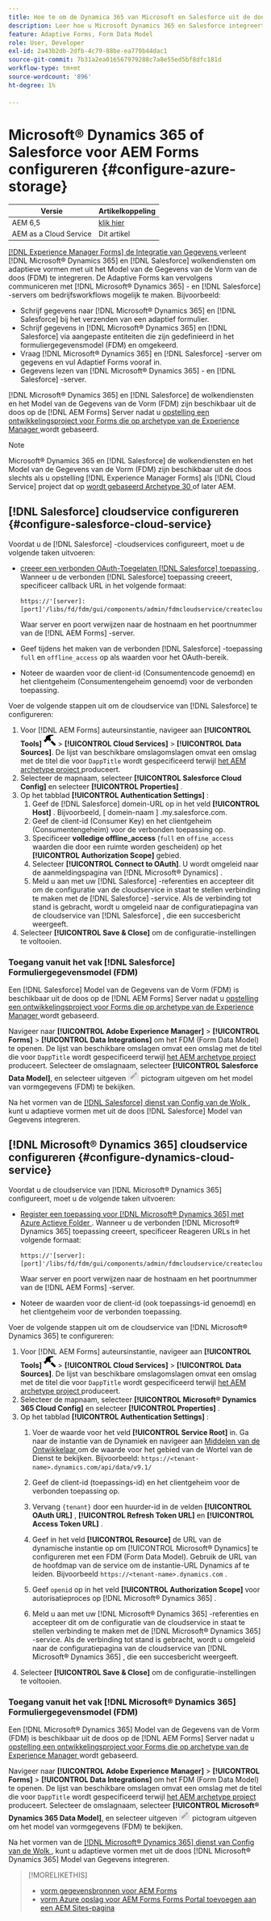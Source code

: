 ```yaml
---
title: Hoe te om de Dynamica 365 van Microsoft en Salesforce uit de doos gegevensmodellen van de vormgegevens voor Adaptive Forms te vormen?
description: Leer hoe u Microsoft Dynamics 365 en Salesforce integreert met Adaptive Forms.
feature: Adaptive Forms, Form Data Model
role: User, Developer
exl-id: 2a43b2db-2dfb-4c79-88be-ea770b44dac1
source-git-commit: 7b31a2ea016567979288c7a8e55ed5bf8dfc181d
workflow-type: tm+mt
source-wordcount: '896'
ht-degree: 1%

---
```


# Microsoft® Dynamics 365 of Salesforce voor AEM Forms configureren {#configure-azure-storage}

| Versie | Artikelkoppeling |
| -------- | ---------------------------- |
| AEM 6,5 | [ klik hier ](https://experienceleague.adobe.com/docs/experience-manager-65/forms/form-data-model/oauth2-client-credentials-flow-for-server-to-server-integration.html) |
| AEM as a Cloud Service | Dit artikel |

[[!DNL Experience Manager Forms]  de Integratie van Gegevens ](data-integration.md) verleent [!DNL Microsoft® Dynamics 365] en [!DNL Salesforce] wolkendiensten om adaptieve vormen met uit het Model van de Gegevens van de Vorm van de doos (FDM) te integreren. De Adaptive Forms kan vervolgens communiceren met [!DNL Microsoft® Dynamics 365] - en [!DNL Salesforce] -servers om bedrijfsworkflows mogelijk te maken. Bijvoorbeeld:

* Schrijf gegevens naar [!DNL Microsoft® Dynamics 365] en [!DNL Salesforce] bij het verzenden van een adaptief formulier.
* Schrijf gegevens in [!DNL Microsoft® Dynamics 365] en [!DNL Salesforce] via aangepaste entiteiten die zijn gedefinieerd in het formuliergegevensmodel (FDM) en omgekeerd.
* Vraag [!DNL Microsoft® Dynamics 365] en [!DNL Salesforce] -server om gegevens en vul Adaptief Forms vooraf in.
* Gegevens lezen van [!DNL Microsoft® Dynamics 365] - en [!DNL Salesforce] -server.

[!DNL Microsoft® Dynamics 365] en [!DNL Salesforce] de wolkendiensten en het Model van de Gegevens van de Vorm (FDM) zijn beschikbaar uit de doos op de [!DNL AEM Forms] Server nadat u [ opstelling een ontwikkelingsproject voor Forms die op archetype van de Experience Manager ](setup-local-development-environment.md#forms-cloud-service-local-development-environment) wordt gebaseerd.

>[!NOTE]
>
>Microsoft® Dynamics 365 en [!DNL Salesforce] de wolkendiensten en het Model van de Gegevens van de Vorm (FDM) zijn beschikbaar uit de doos slechts als u opstelling [!DNL Experience Manager Forms] als [!DNL Cloud Service] project dat op [ wordt gebaseerd Archetype 30 ](https://github.com/adobe/aem-project-archetype/releases/tag/aem-project-archetype-30) of later AEM.

## [!DNL Salesforce] cloudservice configureren {#configure-salesforce-cloud-service}

Voordat u de [!DNL Salesforce] -cloudservices configureert, moet u de volgende taken uitvoeren:

* [ creeer een verbonden OAuth-Toegelaten  [!DNL Salesforce]  toepassing ](https://help.salesforce.com/s/articleView?id=sf.connected_app_create_api_integration.htm&amp;type=5). Wanneer u de verbonden [!DNL Salesforce] toepassing creeert, specificeer callback URL in het volgende formaat:

  ```
  https://'[server]:[port]'/libs/fd/fdm/gui/components/admin/fdmcloudservice/createcloudconfigwizard/cloudservices.html
  ```

  Waar server en poort verwijzen naar de hostnaam en het poortnummer van de [!DNL AEM Forms] -server.

* Geef tijdens het maken van de verbonden [!DNL Salesforce] -toepassing `full` en `offline_access` op als waarden voor het OAuth-bereik.

* Noteer de waarden voor de client-id (Consumentencode genoemd) en het clientgeheim (Consumentengeheim genoemd) voor de verbonden toepassing.

Voer de volgende stappen uit om de cloudservice van [!DNL Salesforce] te configureren:

1. Voor [!DNL AEM Forms] auteursinstantie, navigeer aan **[!UICONTROL Tools]** ![ hamer ](assets/hammer.png) > **[!UICONTROL Cloud Services]** > **[!UICONTROL Data Sources]**. De lijst van beschikbare omslagomslagen omvat een omslag met de titel die voor `DappTitle` wordt gespecificeerd terwijl [ het AEM archetype project ](setup-local-development-environment.md#forms-cloud-service-local-development-environment) produceert.
1. Selecteer de mapnaam, selecteer **[!UICONTROL Salesforce Cloud Config]** en selecteer **[!UICONTROL Properties]** .
1. Op het tabblad **[!UICONTROL Authentication Settings]** :
   1. Geef de [!DNL Salesforce] domein-URL op in het veld **[!UICONTROL Host]** . Bijvoorbeeld, [ domein-naam ] .my.salesforce.com.
   1. Geef de client-id (Consumer Key) en het clientgeheim (Consumentengeheim) voor de verbonden toepassing op.
   1. Specificeer **volledige offline_access** (`full` en `offine_access` waarden die door een ruimte worden gescheiden) op het **[!UICONTROL Authorization Scope]** gebied.
   1. Selecteer **[!UICONTROL Connect to OAuth]**. U wordt omgeleid naar de aanmeldingspagina van [!DNL Microsoft® Dynamics] .
   1. Meld u aan met uw [!DNL Salesforce] -referenties en accepteer dit om de configuratie van de cloudservice in staat te stellen verbinding te maken met de [!DNL Salesforce] -service. Als de verbinding tot stand is gebracht, wordt u omgeleid naar de configuratiepagina van de cloudservice van [!DNL Salesforce] , die een succesbericht weergeeft.
1. Selecteer **[!UICONTROL Save & Close]** om de configuratie-instellingen te voltooien.

### Toegang vanuit het vak [!DNL Salesforce] Formuliergegevensmodel (FDM)

Een [!DNL Salesforce] Model van de Gegevens van de Vorm (FDM) is beschikbaar uit de doos op de [!DNL AEM Forms] Server nadat u [ opstelling een ontwikkelingsproject voor Forms die op archetype van de Experience Manager ](setup-local-development-environment.md#forms-cloud-service-local-development-environment) wordt gebaseerd.

Navigeer naar **[!UICONTROL Adobe Experience Manager]** > **[!UICONTROL Forms]** > **[!UICONTROL Data Integrations]** om het FDM (Form Data Model) te openen. De lijst van beschikbare omslagen omvat een omslag met de titel die voor `DappTitle` wordt gespecificeerd terwijl [ het AEM archetype project ](setup-local-development-environment.md#forms-cloud-service-local-development-environment) produceert. Selecteer de omslagnaam, selecteer **[!UICONTROL Salesforce Data Model]**, en selecteer uitgeven ![ ](assets/edit.png) pictogram uitgeven om het model van vormgegevens (FDM) te bekijken.

Na het vormen van de [[!DNL Salesforce]  dienst van Config van de Wolk ](#configure-salesforce-cloud-service), kunt u adaptieve vormen met uit de doos [!DNL Salesforce] Model van Gegevens integreren.

## [!DNL Microsoft® Dynamics 365] cloudservice configureren {#configure-dynamics-cloud-service}

Voordat u de cloudservice van [!DNL Microsoft® Dynamics 365] configureert, moet u de volgende taken uitvoeren:

* [ Register een toepassing voor  [!DNL Microsoft® Dynamics 365]  met Azure Actieve Folder ](https://docs.microsoft.com/en-us/powerapps/developer/data-platform/walkthrough-register-app-azure-active-directory). Wanneer u de verbonden [!DNL Microsoft® Dynamics 365] toepassing creeert, specificeer Reageren URLs in het volgende formaat:

  ```
  https://'[server]:[port]'/libs/fd/fdm/gui/components/admin/fdmcloudservice/createcloudconfigwizard/cloudservices.html
  ```

  Waar server en poort verwijzen naar de hostnaam en het poortnummer van de [!DNL AEM Forms] -server.

* Noteer de waarden voor de client-id (ook toepassings-id genoemd) en het clientgeheim voor de verbonden toepassing.

Voer de volgende stappen uit om de cloudservice van [!DNL Microsoft® Dynamics 365] te configureren:

1. Voor [!DNL AEM Forms] auteursinstantie, navigeer aan **[!UICONTROL Tools]** ![ hamer ](assets/hammer.png) > **[!UICONTROL Cloud Services]** > **[!UICONTROL Data Sources]**. De lijst van beschikbare omslagomslagen omvat een omslag met de titel die voor `DappTitle` wordt gespecificeerd terwijl [ het AEM archetype project ](setup-local-development-environment.md#forms-cloud-service-local-development-environment) produceert.
1. Selecteer de mapnaam, selecteer **[!UICONTROL Microsoft® Dynamics 365 Cloud Config]** en selecteer **[!UICONTROL Properties]** .
1. Op het tabblad **[!UICONTROL Authentication Settings]** :
   1. Voer de waarde voor het veld **[!UICONTROL Service Root]** in. Ga naar de instantie van de Dynamiek en navigeer aan [ Middelen van de Ontwikkelaar ](https://docs.microsoft.com/en-us/powerapps/developer/data-platform/view-download-developer-resources) om de waarde voor het gebied van de Wortel van de Dienst te bekijken. Bijvoorbeeld: `https://<tenant-name>.dynamics.com/api/data/v9.1/`
   1. Geef de client-id (toepassings-id) en het clientgeheim voor de verbonden toepassing op.
   1. Vervang `{tenant}` door een huurder-id in de velden **[!UICONTROL OAuth URL]** , **[!UICONTROL Refresh Token URL]** en **[!UICONTROL Access Token URL]** .
   1. Geef in het veld **[!UICONTROL Resource]** de URL van de dynamische instantie op om [!UICONTROL Microsoft® Dynamics] te configureren met een FDM (Form Data Model). Gebruik de URL van de hoofdmap van de service om de instantie-URL Dynamics af te leiden. Bijvoorbeeld `https://<tenant-name>.dynamics.com` .

   1. Geef `openid` op in het veld **[!UICONTROL Authorization Scope]** voor autorisatieproces op [!DNL Microsoft® Dynamics 365] .
   1. Meld u aan met uw [!DNL Microsoft® Dynamics 365] -referenties en accepteer dit om de configuratie van de cloudservice in staat te stellen verbinding te maken met de [!DNL Microsoft® Dynamics 365] -service. Als de verbinding tot stand is gebracht, wordt u omgeleid naar de configuratiepagina van de cloudservice van [!DNL Microsoft® Dynamics 365] , die een succesbericht weergeeft.
1. Selecteer **[!UICONTROL Save & Close]** om de configuratie-instellingen te voltooien.

### Toegang vanuit het vak [!DNL Microsoft® Dynamics 365] Formuliergegevensmodel (FDM)

Een [!DNL Microsoft® Dynamics 365] Model van de Gegevens van de Vorm (FDM) is beschikbaar uit de doos op de [!DNL AEM Forms] Server nadat u [ opstelling een ontwikkelingsproject voor Forms die op archetype van de Experience Manager ](setup-local-development-environment.md##forms-cloud-service-local-development-environment) wordt gebaseerd.

Navigeer naar **[!UICONTROL Adobe Experience Manager]** > **[!UICONTROL Forms]** > **[!UICONTROL Data Integrations]** om het FDM (Form Data Model) te openen. De lijst van beschikbare omslagen omvat een omslag met de titel die voor `DappTitle` wordt gespecificeerd terwijl [ het AEM archetype project ](setup-local-development-environment.md#forms-cloud-service-local-development-environment) produceert. Selecteer de omslagnaam, selecteer **[!UICONTROL Microsoft® Dynamics 365 Data Model]**, en selecteer uitgeven ![ ](assets/edit.png) pictogram uitgeven om het model van vormgegevens (FDM) te bekijken.

Na het vormen van de [[!DNL Microsoft® Dynamics 365]  dienst van Config van de Wolk ](#configure-dynamics-cloud-service), kunt u adaptieve vormen met uit de doos [!DNL Microsoft® Dynamics 365] Model van Gegevens integreren.

>[!MORELIKETHIS]
>
>* [ vorm gegevensbronnen voor AEM Forms ](/help/forms/configure-data-sources.md)
>* [ vorm Azure opslag voor AEM Forms ](/help/forms/configure-azure-storage.md)
>  [Forms Portal toevoegen aan een AEM Sites-pagina ](/help/forms/configure-forms-portal.md)
